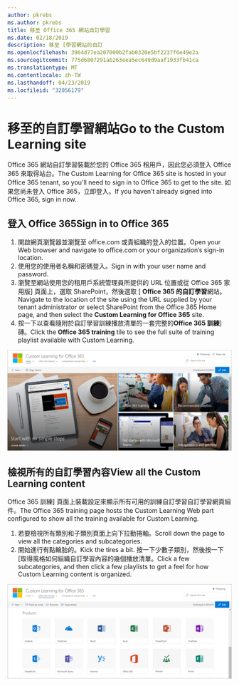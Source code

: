 ```yaml
---
author: pkrebs
ms.author: pkrebs
title: 移至 Office 365 網站自訂學習
ms.date: 02/18/2019
description: 移至 [學習網站的自訂
ms.openlocfilehash: 3964d77ea207000b2fab0320e5bf2237f6e49e2a
ms.sourcegitcommit: 775d6807291ab263eea5ec649d9aaf1933fb41ca
ms.translationtype: MT
ms.contentlocale: zh-TW
ms.lasthandoff: 04/23/2019
ms.locfileid: "32056179"
---
```

# <a name="go-to-the-custom-learning-site"></a><span data-ttu-id="9cd60-103">移至的自訂學習網站</span><span class="sxs-lookup"><span data-stu-id="9cd60-103">Go to the Custom Learning site</span></span>

<span data-ttu-id="9cd60-104">Office 365 網站自訂學習裝載於您的 Office 365 租用戶，因此您必須登入 Office 365 來取得站台。</span><span class="sxs-lookup"><span data-stu-id="9cd60-104">The Custom Learning for Office 365 site is hosted in your Office 365 tenant, so you'll need to sign in to Office 365 to get to the site.</span></span> <span data-ttu-id="9cd60-105">如果您尚未登入 Office 365，立即登入。</span><span class="sxs-lookup"><span data-stu-id="9cd60-105">If you haven’t already signed into Office 365, sign in now.</span></span> 

## <a name="sign-in-to-office-365"></a><span data-ttu-id="9cd60-106">登入 Office 365</span><span class="sxs-lookup"><span data-stu-id="9cd60-106">Sign in to Office 365</span></span> 

1.  <span data-ttu-id="9cd60-107">開啟網頁瀏覽器並瀏覽至 office.com 或貴組織的登入的位置。</span><span class="sxs-lookup"><span data-stu-id="9cd60-107">Open your Web browser and navigate to office.com or your organization’s sign-in location.</span></span> 
2.  <span data-ttu-id="9cd60-108">使用您的使用者名稱和密碼登入。</span><span class="sxs-lookup"><span data-stu-id="9cd60-108">Sign in with your user name and password.</span></span>
3.  <span data-ttu-id="9cd60-109">瀏覽至網站使用您的租用戶系統管理員所提供的 URL 位置或從 Office 365 家用版] 頁面上，選取 SharePoint，然後選取 [ **Office 365 的自訂學習**網站。</span><span class="sxs-lookup"><span data-stu-id="9cd60-109">Navigate to the location of the site using the URL supplied by your tenant administrator or select SharePoint from the Office 365 Home page, and then select the **Custom Learning for Office 365** site.</span></span> 
5. <span data-ttu-id="9cd60-110">按一下以查看隨附於自訂學習訓練播放清單的一套完整的**Office 365 訓練**] 磚。</span><span class="sxs-lookup"><span data-stu-id="9cd60-110">Click the **Office 365 training** tile to see the full suite of training playlist available with Custom Learning.</span></span> 

![cg goto.png](media/cg-goto.png)

## <a name="view-all-the-custom-learning-content"></a><span data-ttu-id="9cd60-112">檢視所有的自訂學習內容</span><span class="sxs-lookup"><span data-stu-id="9cd60-112">View all the Custom Learning content</span></span>
<span data-ttu-id="9cd60-113">Office 365 訓練] 頁面上裝載設定來顯示所有可用的訓練自訂學習自訂學習網頁組件。</span><span class="sxs-lookup"><span data-stu-id="9cd60-113">The Office 365 training page hosts the Custom Learning Web part configured to show all the training available for Custom Learning.</span></span> 

1. <span data-ttu-id="9cd60-114">若要檢視所有類別和子類別頁面上向下拉動捲軸。</span><span class="sxs-lookup"><span data-stu-id="9cd60-114">Scroll down the page to view all the categories and subcategories.</span></span>
2. <span data-ttu-id="9cd60-115">開始進行有點輪胎的。</span><span class="sxs-lookup"><span data-stu-id="9cd60-115">Kick the tires a bit.</span></span> <span data-ttu-id="9cd60-116">按一下少數子類別，然後按一下 [取得風格如何組織自訂學習內容的幾個播放清單。</span><span class="sxs-lookup"><span data-stu-id="9cd60-116">Click a few subcategories, and then click a few playlists to get a feel for how Custom Learning content is organized.</span></span> 

![cg gotoall.png](media/cg-gotoall.png)

